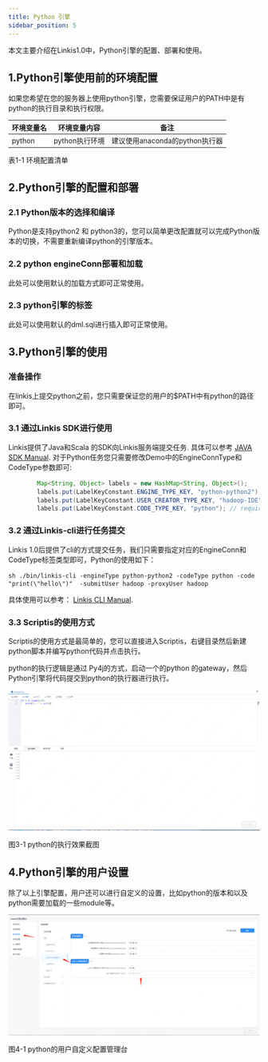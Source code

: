 ```yaml
---
title: Python 引擎
sidebar_position: 5
---
```


本文主要介绍在Linkis1.0中，Python引擎的配置、部署和使用。

## 1.Python引擎使用前的环境配置

如果您希望在您的服务器上使用python引擎，您需要保证用户的PATH中是有python的执行目录和执行权限。

| 环境变量名 | 环境变量内容    | 备注                           |
|------------|-----------------|--------------------------------|
| python     | python执行环境  | 建议使用anaconda的python执行器 |

表1-1 环境配置清单

## 2.Python引擎的配置和部署

### 2.1 Python版本的选择和编译

Python是支持python2 和
python3的，您可以简单更改配置就可以完成Python版本的切换，不需要重新编译python的引擎版本。

### 2.2 python engineConn部署和加载

此处可以使用默认的加载方式即可正常使用。

### 2.3 python引擎的标签

此处可以使用默认的dml.sql进行插入即可正常使用。

## 3.Python引擎的使用

### 准备操作

在linkis上提交python之前，您只需要保证您的用户的\$PATH中有python的路径即可。

### 3.1 通过Linkis SDK进行使用

Linkis提供了Java和Scala 的SDK向Linkis服务端提交任务. 具体可以参考 [JAVA SDK Manual](user_guide/sdk_manual.md).
对于Python任务您只需要修改Demo中的EngineConnType和CodeType参数即可:

```java
        Map<String, Object> labels = new HashMap<String, Object>();
        labels.put(LabelKeyConstant.ENGINE_TYPE_KEY, "python-python2"); // required engineType Label
        labels.put(LabelKeyConstant.USER_CREATOR_TYPE_KEY, "hadoop-IDE");// required execute user and creator
        labels.put(LabelKeyConstant.CODE_TYPE_KEY, "python"); // required codeType 
```

### 3.2 通过Linkis-cli进行任务提交

Linkis 1.0后提供了cli的方式提交任务，我们只需要指定对应的EngineConn和CodeType标签类型即可，Python的使用如下：
```shell
sh ./bin/linkis-cli -engineType python-python2 -codeType python -code "print(\"hello\")"  -submitUser hadoop -proxyUser hadoop
```
具体使用可以参考： [Linkis CLI Manual](user_guide/linkiscli_manual.md).

### 3.3 Scriptis的使用方式

Scriptis的使用方式是最简单的，您可以直接进入Scriptis，右键目录然后新建python脚本并编写python代码并点击执行。

python的执行逻辑是通过 Py4j的方式，启动一个的python
的gateway，然后Python引擎将代码提交到python的执行器进行执行。

![](/Images-zh/EngineUsage/python-run.png)

图3-1 python的执行效果截图

## 4.Python引擎的用户设置

除了以上引擎配置，用户还可以进行自定义的设置，比如python的版本和以及python需要加载的一些module等。

![](/Images-zh/EngineUsage/python-config.png)

图4-1 python的用户自定义配置管理台
